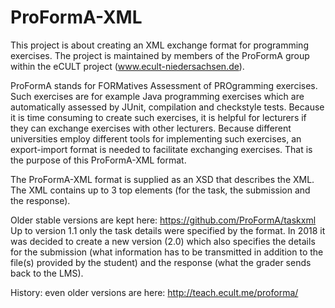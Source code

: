 ProFormA-XML
=======
This project is about creating an XML exchange format for programming exercises. The project is maintained by members of the ProFormA group within the eCULT project (www.ecult-niedersachsen.de).

ProFormA stands for FORMatives Assessment of PROgramming exercises. Such exercises are for example Java programming exercises which are automatically assessed by JUnit, compilation and checkstyle tests. Because it is time consuming to create such exercises, it is helpful for lecturers if they can exchange exercises with other lecturers. Because different universities employ different tools for implementing such exercises, an export-import format is needed to facilitate exchanging exercises. That is the purpose of this ProFormA-XML format. 

The ProFormA-XML format is supplied as an XSD that describes the XML. The XML contains up to 3 top elements (for the task, the submission and the response).

Older stable versions are kept here: https://github.com/ProFormA/taskxml
Up to version 1.1 only the task details were specified by the format. In 2018 it was decided to create a new version (2.0) which also specifies the details for the submission (what information has to be transmitted in addition to the file(s) provided by the student) and the response (what the grader sends back to the LMS). 


History: even older versions are here: http://teach.ecult.me/proforma/
